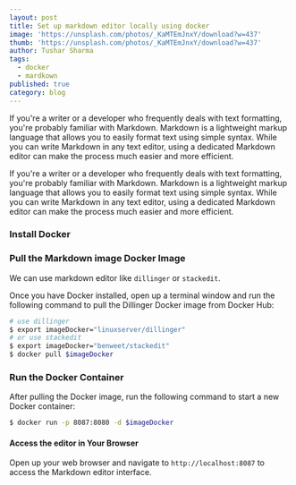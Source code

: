 ```yaml
---
layout: post
title: Set up markdown editor locally using docker
image: 'https://unsplash.com/photos/_KaMTEmJnxY/download?w=437'
thumb: 'https://unsplash.com/photos/_KaMTEmJnxY/download?w=437'
author: Tushar Sharma
tags:
  - docker
  - mardkown
published: true
category: blog
---
```


If you're a writer or a developer who frequently deals with text formatting, you're probably familiar with Markdown. Markdown is a lightweight markup language that allows you to easily format text using simple syntax. While you can write Markdown in any text editor, using a dedicated Markdown editor can make the process much easier and more efficient.<!-- truncate_here -->

If you're a writer or a developer who frequently deals with text formatting, you're probably familiar with Markdown. Markdown is a lightweight markup language that allows you to easily format text using simple syntax. While you can write Markdown in any text editor, using a dedicated Markdown editor can make the process much easier and more efficient.

### Install Docker

### Pull the Markdown image Docker Image

We can use markdown editor like `dillinger` or `stackedit`. 

Once you have Docker installed, open up a terminal window and run the following command to pull the Dillinger Docker image from Docker Hub:


```bash
# use dillinger
$ export imageDocker="linuxserver/dillinger"
# or use stackedit
$ export imageDocker="benweet/stackedit"
$ docker pull $imageDocker
```

### Run the Docker Container

After pulling the Docker image, run the following command to start a new Docker container:

```bash
$ docker run -p 8087:8080 -d $imageDocker
```

#### Access the editor in Your Browser

Open up your web browser and navigate to `http://localhost:8087` to access the Markdown editor interface.
